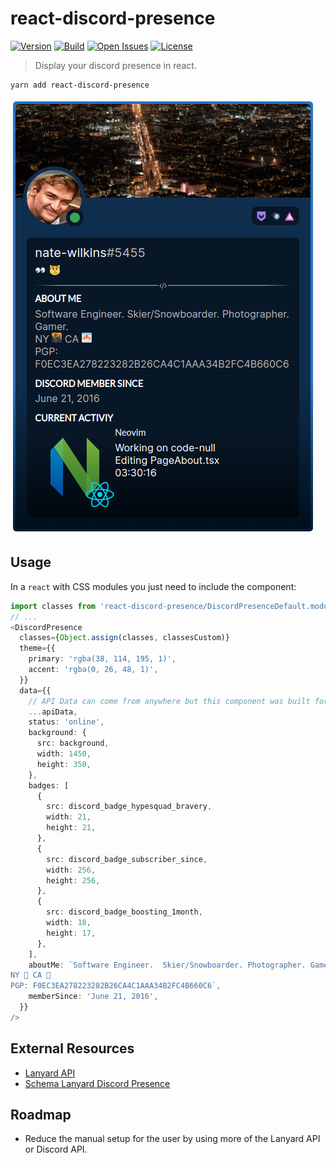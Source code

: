 # react-discord-presence

[![Version](http://img.shields.io/npm/v/react-discord-presence.svg?style=flat-square)](https://www.npmjs.org/package/react-discord-presence)
[![Build](https://img.shields.io/travis/Nate-Wilkins/react-discord-presence/main?style=flat-square)](https://app.travis-ci.com/github/Nate-Wilkins/react-discord-presence)
[![Open Issues](https://img.shields.io/github/issues-raw/Nate-Wilkins/react-discord-presence?style=flat-square)](https://github.com/Nate-Wilkins/react-discord-presence/issues)
[![License](https://img.shields.io/github/license/Nate-Wilkins/react-discord-presence?color=%2308F&style=flat-square)](https://github.com/Nate-Wilkins/react-discord-presence/blob/main/LICENSE)

> Display your discord presence in react.

```
yarn add react-discord-presence
```

![Screenshot React Discord Presence](./screenshot.png)

## Usage

In a `react` with CSS modules you just need to include the component:

```typescript
import classes from 'react-discord-presence/DiscordPresenceDefault.module.css';
// ...
<DiscordPresence
  classes={Object.assign(classes, classesCustom)}
  theme={{
    primary: 'rgba(38, 114, 195, 1)',
    accent: 'rgba(0, 26, 48, 1)',
  }}
  data={{
    // API Data can come from anywhere but this component was built for the Lanyard API response.
    ...apiData,
    status: 'online',
    background: {
      src: background,
      width: 1450,
      height: 350,
    },
    badges: [
      {
        src: discord_badge_hypesquad_bravery,
        width: 21,
        height: 21,
      },
      {
        src: discord_badge_subscriber_since,
        width: 256,
        height: 256,
      },
      {
        src: discord_badge_boosting_1month,
        width: 18,
        height: 17,
      },
    ],
    aboutMe: `Software Engineer.  Skier/Snowboarder. Photographer. Gamer.
NY 🌆 CA 🌁
PGP: F0EC3EA278223282B26CA4C1AAA34B2FC4B660C6`,
    memberSince: 'June 21, 2016',
  }}
/>
```

## External Resources

- [Lanyard API](https://github.com/Phineas/lanyard)
- [Schema Lanyard Discord Presence](https://github.com/Nate-Wilkins/schema-lanyard-discord-presence)

## Roadmap

- Reduce the manual setup for the user by using more of the Lanyard API or Discord API.
